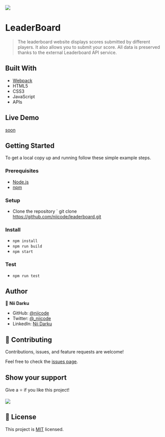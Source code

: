 ![](https://img.shields.io/badge/LeaderBoard-v1.0.0-blue.svg)

# LeaderBoard

> The leaderboard website displays scores submitted by different players. It also allows you to submit your score. All data is preserved thanks to the external Leaderboard API service.


## Built With

- [Webpack](https://webpack.js.org/)
- HTML5
- CSS3
- JavaScript
- APIs

## Live Demo

[soon]("#")


## Getting Started

To get a local copy up and running follow these simple example steps.

### Prerequisites
- [Node.js](https://nodejs.org/)
- [npm](https://www.npmjs.com/)

### Setup
- Clone the repository ` git clone https://github.com/niicode/leaderboard.git

### Install
- `npm install`
- `npm run build`
- `npm start`

### Test
- `npm run test`

## Author

👤 **Nii Darku**

- GitHub: [@niicode](https://github.com/_niicode)
- Twitter: [@_niicode](https://twitter.com/_niicode)
- LinkedIn: [Nii Darku](https://linkedin.com/nii-darku-dodoo-082018148/)

## 🤝 Contributing

Contributions, issues, and feature requests are welcome!

Feel free to check the [issues page](../../issues/).

## Show your support

Give a ⭐️ if you like this project!
    
![](https://img.shields.io/badge/stars-0.0.1-brightgreen.svg)

## 📝 License

This project is [MIT](./MIT.md) licensed.
